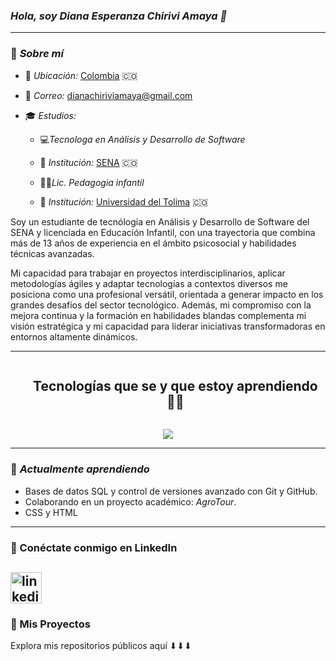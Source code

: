 ### *Hola, soy Diana Esperanza Chirivi Amaya 👋*  

---

### 💃 *Sobre mí*  

- 📍 *Ubicación:* <a href="https://www.google.com/maps/search/Colombia/" target="_blank">Colombia</a> 🇨🇴
   
- 📧 *Correo:* [dianachiriviamaya@gmail.com](mailto:dianachiriviamaya@gmail.com)
  
- 🎓 *Estudios:*
     - 💻*Tecnologa en Análisis y Desarrollo de Software*
     - 🏫 *Institución:* [SENA](https://www.sena.edu.co/) 🇨🇴
  
     - 👩‍🏫*Lic. Pedagogia infantil*
     - 🏫 *Institución:* [Universidad del Tolima](http://www.ut.edu.co/) 🇨🇴

Soy un estudiante de tecnólogia en Análisis y Desarrollo de Software del SENA y licenciada en Educación Infantil, con una trayectoria que combina más de 13 años de experiencia en el ámbito psicosocial y habilidades técnicas avanzadas.

Mi capacidad para trabajar en proyectos interdisciplinarios, aplicar metodologías ágiles y adaptar tecnologías a contextos diversos me posiciona como una profesional versátil, orientada a generar impacto en los grandes desafíos del sector tecnológico. Además, mi compromiso con la mejora continua y la formación en habilidades blandas complementa mi visión estratégica y mi capacidad para liderar iniciativas transformadoras en entornos altamente dinámicos.

---

<!--h1 without bottom border-->
<div id="user-content-toc">
  <ul align="center">
    <summary><h2 style="display: inline-block">Tecnologías que se y que estoy aprendiendo👩‍💻</h2></summary>
  </ul>
</div>
<!--tech stack icons-->
<p align="center">
  <a href="https://skillicons.dev">
    <img src="https://skillicons.dev/icons?i=git,github,mysql,html,css,vscode&perline=14" />
  </a>
</p>

---

### 🌟 *Actualmente aprendiendo*  
  
- Bases de datos SQL y control de versiones avanzado con Git y GitHub.   
- Colaborando en un proyecto académico: *AgroTour*.
- CSS y HTML

---

### 📇 Conéctate conmigo en LinkedIn  

<a href="https://www.linkedin.com/in/d14n4-3sp3r4nz4-ch1r1v1-4m4y4-ab6060255/" target="blank"><img align="center" src="https://user-images.githubusercontent.com/88904952/234979284-68c11d7f-1acc-4f0c-ac78-044e1037d7b0.png" alt="linkedin" height="50" width="50" /></a>
---

### 📂 Mis Proyectos  

Explora mis repositorios públicos aquí ⬇⬇⬇
